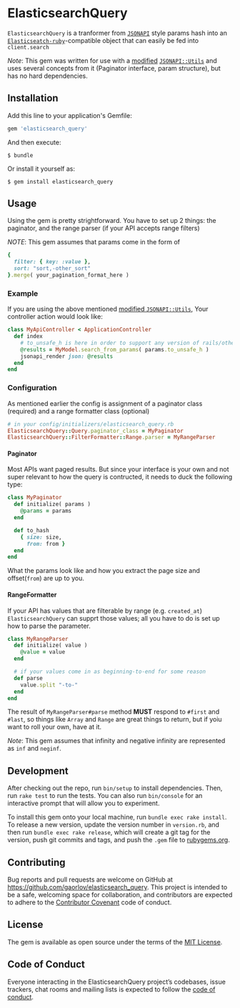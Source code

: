 # ElasticsearchQuery

`ElasticsearchQuery` is a tranformer from [`JSONAPI`](http://jsonapi.org) style params hash into an [`Elasticseatch-ruby`](https://github.com/elastic/elasticsearch-ruby)-compatible object that can easily be fed into `client.search`

*Note*: This gem was written for use with a [modified](https://github.com/tiagopog/jsonapi-utils/pull/90) [`JSONAPI::Utils`](https://github.com/tiagopog/jsonapi-utils/) and uses several concepts from it (Paginator interface, param structure), but has no hard dependencies.

## Installation

Add this line to your application's Gemfile:

```ruby
gem 'elasticsearch_query'
```

And then execute:

    $ bundle

Or install it yourself as:

    $ gem install elasticsearch_query

## Usage

Using the gem is pretty strightforward. You have to set up 2 things: the paginator, and the range parser (if your API accepts range filters)

*NOTE*: This gem assumes that params come in the form of
```ruby
{
  filter: { key: :value },
  sort: "sort,-other_sort"
}.merge( your_pagination_format_here )
```

### Example

If you are using the above mentioned [modified `JSONAPI::Utils`](https://github.com/tiagopog/jsonapi-utils/pull/90), Your controller action would look like:

```ruby
class MyApiController < ApplicationController
  def index
    # to_unsafe_h is here in order to support any version of rails/other frameworks that just get a hash for params
    @results = MyModel.search_from_params( params.to_unsafe_h )
    jsonapi_render json: @results
  end
end
```

### Configuration

As mentioned earlier the config is assignment of a paginator class (required) and a range formatter class (optional)

```ruby
# in your config/initializers/elasticsearch_query.rb
ElasticsearchQuery::Query.paginator_class = MyPaginator
ElasticsearchQuery::FilterFormatter::Range.parser = MyRangeParser
```

#### Paginator

Most APIs want paged results. But since your interface is your own and not super relevant to how the query is contructed, it needs to duck the following type:

```ruby
class MyPaginator
  def initialize( params )
    @params = params
  end

  def to_hash
    { size: size,
      from: from }
  end
end
```

What the params look like and how you extract the page size and offset(`from`) are up to you. 

#### RangeFormatter

If your API has values that are filterable by range (e.g. `created_at`) `ElasticsearchQuery` can supprt those values; all you have to do is set up how to parse the parameter.

```ruby
class MyRangeParser
  def initialize( value )
    @value = value
  end

  # if your values come in as beginning-to-end for some reason
  def parse
    value.split "-to-"
  end
end
```

The result of `MyRangeParser#parse` method **MUST** respond to `#first` and `#last`, so things like `Array` and `Range` are great things to return, but if yoiu want to roll your own, have at it.

*Note*: This gem assumes that infinity and negative infinity are represented as `inf` and `neginf`. 

## Development

After checking out the repo, run `bin/setup` to install dependencies. Then, run `rake test` to run the tests. You can also run `bin/console` for an interactive prompt that will allow you to experiment.

To install this gem onto your local machine, run `bundle exec rake install`. To release a new version, update the version number in `version.rb`, and then run `bundle exec rake release`, which will create a git tag for the version, push git commits and tags, and push the `.gem` file to [rubygems.org](https://rubygems.org).

## Contributing

Bug reports and pull requests are welcome on GitHub at https://github.com/gaorlov/elasticsearch_query. This project is intended to be a safe, welcoming space for collaboration, and contributors are expected to adhere to the [Contributor Covenant](http://contributor-covenant.org) code of conduct.

## License

The gem is available as open source under the terms of the [MIT License](https://opensource.org/licenses/MIT).

## Code of Conduct

Everyone interacting in the ElasticsearchQuery project’s codebases, issue trackers, chat rooms and mailing lists is expected to follow the [code of conduct](https://github.com/gaorlov/elasticsearch_query/blob/master/CODE_OF_CONDUCT.md).
